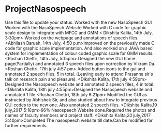 # ProjectNasospeech
Use this file to update your status.
Worked with the new NasoSpeech GUI
Worked with the NasoSpeech Website
Worked with C code for graphic scale design to integrate with MFCC and GMM
< Dikshita Kalita, 14th July, 3:30pm> Worked on the webpage and annotations of speech files.
<Abhilash Baruah, 14th July, 4:50 p.m>Improved on the previously made C code for graphic scale implementation. And also worked on a JAVA based system for implementation of colour coded graphic scale for GMM results.
<Roshan Chettri, 14th July, 5:15pm> Designed the new GUI home page(Partially) and annotated 3 speech files upon correction by Vikram Da.
<Roshan Chettri, 17th july 4:57 pm> Added button icons to the gui and annotated 2 speech files, 5 in total. (Leaving early to attend Prasanna sir's talk on research pain and pleasure).
<Dikshita Kalita, 17th july 4:59pm> Designed the Nasospeech website and annotated 2 speech files, 4 in total. 
<Dikshita Kalita, 18th july 4:55pm>Designed the  Nasospeech website and annotated 1 file
<Roshan Chettri, 18th july 6:21pm> Modified the GUI as instructed by Abhishek Sir, and also studied about how to integrate previous GUI codes to the new one. Also annotated 2 speech files.
<Dikshita Kalita,19 july,2017 5:18pm>96% Nasospeech Website done.Required the photos and names of faculty members and project staff.
<Dikshita Kalita,20 july,2017 3:40pm>Completed The nasospeech website till date.Can be modified for further requirements.
